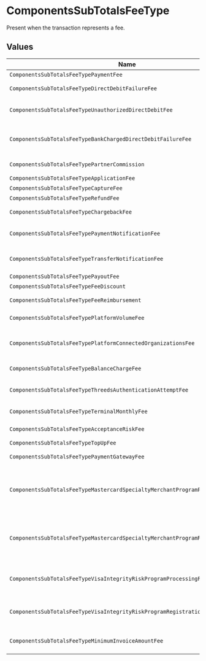 # ComponentsSubTotalsFeeType

Present when the transaction represents a fee.


## Values

| Name                                                                          | Value                                                                         |
| ----------------------------------------------------------------------------- | ----------------------------------------------------------------------------- |
| `ComponentsSubTotalsFeeTypePaymentFee`                                        | payment-fee                                                                   |
| `ComponentsSubTotalsFeeTypeDirectDebitFailureFee`                             | direct-debit-failure-fee                                                      |
| `ComponentsSubTotalsFeeTypeUnauthorizedDirectDebitFee`                        | unauthorized-direct-debit-fee                                                 |
| `ComponentsSubTotalsFeeTypeBankChargedDirectDebitFailureFee`                  | bank-charged-direct-debit-failure-fee                                         |
| `ComponentsSubTotalsFeeTypePartnerCommission`                                 | partner-commission                                                            |
| `ComponentsSubTotalsFeeTypeApplicationFee`                                    | application-fee                                                               |
| `ComponentsSubTotalsFeeTypeCaptureFee`                                        | capture-fee                                                                   |
| `ComponentsSubTotalsFeeTypeRefundFee`                                         | refund-fee                                                                    |
| `ComponentsSubTotalsFeeTypeChargebackFee`                                     | chargeback-fee                                                                |
| `ComponentsSubTotalsFeeTypePaymentNotificationFee`                            | payment-notification-fee                                                      |
| `ComponentsSubTotalsFeeTypeTransferNotificationFee`                           | transfer-notification-fee                                                     |
| `ComponentsSubTotalsFeeTypePayoutFee`                                         | payout-fee                                                                    |
| `ComponentsSubTotalsFeeTypeFeeDiscount`                                       | fee-discount                                                                  |
| `ComponentsSubTotalsFeeTypeFeeReimbursement`                                  | fee-reimbursement                                                             |
| `ComponentsSubTotalsFeeTypePlatformVolumeFee`                                 | platform-volume-fee                                                           |
| `ComponentsSubTotalsFeeTypePlatformConnectedOrganizationsFee`                 | platform-connected-organizations-fee                                          |
| `ComponentsSubTotalsFeeTypeBalanceChargeFee`                                  | balance-charge-fee                                                            |
| `ComponentsSubTotalsFeeTypeThreedsAuthenticationAttemptFee`                   | 3ds-authentication-attempt-fee                                                |
| `ComponentsSubTotalsFeeTypeTerminalMonthlyFee`                                | terminal-monthly-fee                                                          |
| `ComponentsSubTotalsFeeTypeAcceptanceRiskFee`                                 | acceptance-risk-fee                                                           |
| `ComponentsSubTotalsFeeTypeTopUpFee`                                          | top-up-fee                                                                    |
| `ComponentsSubTotalsFeeTypePaymentGatewayFee`                                 | payment-gateway-fee                                                           |
| `ComponentsSubTotalsFeeTypeMastercardSpecialtyMerchantProgramProcessingFee`   | mastercard-specialty-merchant-program-processing-fee                          |
| `ComponentsSubTotalsFeeTypeMastercardSpecialtyMerchantProgramRegistrationFee` | mastercard-specialty-merchant-program-registration-fee                        |
| `ComponentsSubTotalsFeeTypeVisaIntegrityRiskProgramProcessingFee`             | visa-integrity-risk-program-processing-fee                                    |
| `ComponentsSubTotalsFeeTypeVisaIntegrityRiskProgramRegistrationFee`           | visa-integrity-risk-program-registration-fee                                  |
| `ComponentsSubTotalsFeeTypeMinimumInvoiceAmountFee`                           | minimum-invoice-amount-fee                                                    |